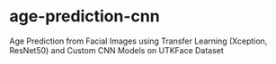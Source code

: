 # age-prediction-cnn
Age Prediction from Facial Images using Transfer Learning (Xception, ResNet50) and Custom CNN Models on UTKFace Dataset

